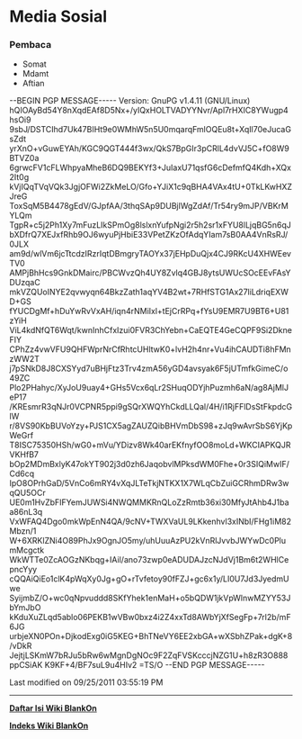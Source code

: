 # Media Sosial
### Pembaca
   * Somat
   * Mdamt
   * Aftian

--BEGIN PGP MESSAGE-----
Version: GnuPG v1.4.11 (GNU/Linux)
hQIOAyBd54Y8nXqdEAf8D5Nx+/yIQxHOLTVADYYNvr/Apl7rHXIC8YWugp4hsOi9
9sbJ/DSTCIhd7Uk47BIHt9e0WMhW5n5U0mqarqFmlOQEu8t+XqIl70eJucaGsZdt
yrXnO+vGuwEYAh/KGC9QGT444f3wx/QkS7BpGIr3pCRlL4dvVJ5C+fO8W9BTVZ0a
6grwcFV1cFLWhpyaMheB6DQ9BEKYf3+JuIaxU71qsfG6cDefmfQ4Kdh+XQx2It0g
kVjIQqTVqVQk3JgjOFWi2ZkMeLO/Gfo+YJiX1c9qBHA4VAx4tU+0TkLKwHXZJreG
ToxSqM5B4478gEdV/GJpfAA/3thqSAp9DUBjlWgZdAf/Tr54ry9mJP/VBKrMYLQm
TgpR+c5j2Ph1Xy7mFuzLIkSPmOg8lslxnYufpNgi2r5h2sr1xFYU8lLjqBG5n6qJ
bXDfrQ7XEJxfRhb9OJ6wyuPjHbiE33VPetZKzOfAdqYIam7sB0AA4VnRsRJ/0JLX
am9d/wlVm6jcTtcdzIRzrIqtDBmgryTAOYx37jEHpDuQjx4CJ9RKcU4XHWEevTV0
AMPjBhHcs9GnkDMairc/PBCWvzQh4UY8Zvlq4GBJ8ytsUWUcSOcEEvFAsYDUzqaC
mkVZQUoINYE2qvwyqn64BkzZath1aqYV4B2wt+7RHfSTG1Ax27liLdriqEXWD+GS
fYUCDgMf+hDuYwRvVxAH/iqn4rNMiIxl+tEjCrRPq+fYsU9EMR7U9BT6+U81zYiH
ViL4kdNfQT6Wqt/kwnInhCfxIzui0FVR3ChYebn+CaEQTE4GeCQPF9Si2DkneFIY
CPhZz4vwVFU9QHFWprNrCfRhtcUHltwK0+lvH2h4nr+Vu4ihCAUDTi8hFMnzWW2T
j7pSNkD8J8CXSYyd7uBHjFtz3Trv4zmA56yGD4avsyak6F5jUTmfkGimeC/o49ZC
Plo2PHahyc/XyJoU9uay4+GHs5Vcx6qLr2SHuqODYjhPuzmh6aN/ag8AjMlJeP17
/KREsmrR3qNJr0VCPNR5ppi9gSQrXWQYhCkdLLQal/4H/i1RjFFlDsStFkpdcGlW
r/8VS90KbBUVoYzy+PJS1CX5agZAUZQibBHVmDbS98+zJq9wAvrSbS6YjKpWeGrf
T8ISC75350HSh/wG0+mVu/YDizv8Wk40arEKfnyfOO8moLd+WKCIAPKQJRVKHfB7
bOp2MDmBxlyK47okYT902j3d0zh6JaqobvlMPksdWM0Fhe+0r3SIQiMwIF/Cd6cq
IpO8OPrhGaD/5VnCo6mRY4vXqJLTeTkjNTKX1X7WLqCbZuiGCRhmDRw3wqQU5OCr
UE0m1HvZbFIFYemJUWSi4NWQMMKRnQLoZzRmtb36xi30MfyJtAhb4J1baa86nL3q
VxWFAQ4Dgo0mkWpEnN4QA/9cNV+TWXVaUL9LKkenhvl3xINbI/FHg1iM82Mbzn/1
W+6XRKlZNi4O89PhJx9OgnJO5my/uhUuuAzPU2kVnRlJvvbJWYwDc0PlumMcgctk
WkWTTe0ZcAOGzNKbqg+IAil/ano73zwp0eADUDAJzcNJdVj1Bm6t2WHlCepncYyy
cQQAiQiEo1clK4pWqXy0Jg+gO+rTvfetoy90fFZJ+gc6x1y/LI0U7Jd3JyedmUwe
SyijmbZ/O+wc0qNpvuddd8SKfYhek1enMaH+o5bQDW1jkVpWlnwMZYY53JbYmJbO
kKduXuZLqd5ablo06PEKB1wVBw0bxz4i2Z4xxTd8AWbYjXfSegFp+7rl2b/mF6JG
urbjeXN0POn+DjkodExg0iG5KEG+BhTNeVY6EE2xbGA+wXSbhZPak+dgK+8/vDkR
JejtjLSKmW7bRJu5bRw6wMgnDgNOc9F2ZqFVSKcccjNZG1U+h8zR3O888ppCSiAK
K9KF+4/BF7suL9u4HIv2
=TS/O
--END PGP MESSAGE-----

Last modified on 09/25/2011 03:55:19 PM
 
---
[**Daftar Isi Wiki BlankOn**](/wiki/DaftarIsi/index.html)
 
[**Indeks Wiki BlankOn**](/wiki/Indeks.html)

